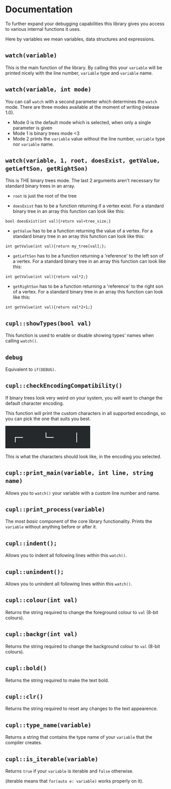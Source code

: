 # Documentation

To further expand your debugging capabilities this library gives you access to various internal functions it uses.

Here by variables we mean variables, data structures and expressions.

## `watch(variable)`
This is the main function of the library. By calling this your `variable` will be printed nicely with the line number, `variable` type and `variable` name.  

## `watch(variable, int mode)`
You can call `watch` with a second parameter which determines the `watch` mode. There are three modes available at the moment of writing (release 1.0). 

* Mode 0 is the default mode which is selected, when only a single parameter is given
* Mode 1 is binary trees mode <3
* Mode 2 prints the `variable` value without the line number, `variable` type nor `variable` name.


## `watch(variable, 1, root, doesExist, getValue, getLeftSon, getRightSon)`
This is THE binary trees mode. The last 2 arguments aren't necessary for standard binary trees in an array.

* `root` is just the root of the tree

* `doesExist` has to be a function returning if a vertex exist. For a standard binary tree in an array this function can look like this:
```
bool doesExist(int val){return val<tree_size;}
```

* `getValue` has to be a function returning the value of a vertex. For a standard binary tree in an array this function can look like this:
```
int getValue(int val){return my_tree[val];};
```

* `getLeftSon` has to be a function returning a 'reference' to the left son of a vertex. For a standard binary tree in an array this function can look like this:
```
int getValue(int val){return val*2;}
```

* `getRightSon` has to be a function returning a 'reference' to the right son of a vertex. For a standard binary tree in an array this function can look like this:
```
int getValue(int val){return val*2+1;}
```


## `cupl::showTypes(bool val)`
This function is used to enable or disable showing types' names when calling `watch()`.


## `debug` 
Equivalent to `if(DEBUG)`.


## `cupl::checkEncodingCompatibility()` 
If binary trees look very weird on your system, you will want to change the default character encoding.

This function will print the custom characters in all supported encodings, so you can pick the one that suits you best.

![character encoding.png](/screenshots/character_encoding.png)

This is what the characters should look like, in the encoding you selected.


## `cupl::print_main(variable, int line, string name)` 
Allows you to `watch()` your variable with a custom line number and name.
 

## `cupl::print_process(variable)` 
The most _basic_ component of the core library functionality. Prints the `variable` without anything before or after it.
 

## `cupl::indent();` 
Allows you to indent all following lines within this `watch()`.
   
 
## `cupl::unindent();` 
Allows you to unindent all following lines within this `watch()`.
  
 
## `cupl::colour(int val)` 
Returns the string required to change the foreground colour to `val` (8-bit colours).
    

## `cupl::backgr(int val)` 
Returns the string required to change the background colour to `val` (8-bit colours).
    

## `cupl::bold()` 
Returns the string required to make the text bold.
    

## `cupl::clr()` 
Returns the string required to reset any changes to the text appearence.
    

## `cupl::type_name(variable)` 
Returns a string that contains the type name of your `variable` that the compiler creates.


## `cupl::is_iterable(variable)` 
Returns `true` if your `variable` is iterable and `false` otherwise.

(iterable means that `for(auto e: variable)` works properly on it).
